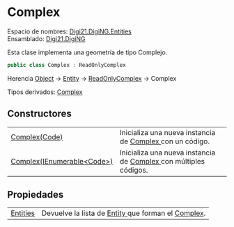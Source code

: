 # Complex

Espacio de nombres: [Digi21.DigiNG.Entities](../../)  
Ensamblado: [Digi21.DigiNG](../../../)

Esta clase implementa una geometría de tipo Complejo.

```csharp
public class Complex : ReadOnlyComplex
```

Herencia [Object](https://docs.microsoft.com/en-us/dotnet/api/system.object?view=net-5.0) → [Entity](../entity/) → [ReadOnlyComplex](../readonlycomplex/) → Complex

Tipos derivados: [Complex](./)

## Constructores

|  |  |
| :--- | :--- |
| [Complex\(Code\)](constructores.md#complex-code) | Inicializa una nueva instancia de [Complex ](./)con un código. |
| [Complex\(IEnumerable&lt;Code&gt;\)](constructores.md#complex-ienumerable-less-than-code-greater-than) | Inicializa una nueva instancia de [Complex ](./)con múltiples códigos. |

## Propiedades

|  |  |
| :--- | :--- |
| [Entities](propiedades/entities.md) | Devuelve la lista de [Entity ](../entity/)que forman el [Complex](./). |

